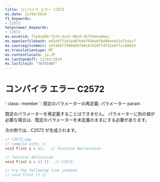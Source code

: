 ```yaml
---
title: コンパイラ エラー C2572
ms.date: 11/04/2016
f1_keywords:
- C2572
helpviewer_keywords:
- C2572
ms.assetid: f1a42d69-727d-4ce5-88c8-d5f55dea66ac
ms.openlocfilehash: ed2e9771d1a407b947926a6f0d8beeb51e724ac7
ms.sourcegitcommit: 16fa847794b60bf40c67d20f74751a67fccb602e
ms.translationtype: MT
ms.contentlocale: ja-JP
ms.lasthandoff: 12/03/2019
ms.locfileid: "74755487"
---
```

# <a name="compiler-error-c2572"></a>コンパイラ エラー C2572

' class:: member ': 既定のパラメーターの再定義: パラメーター param

既定のパラメーターを再定義することはできません。 パラメーターに別の値が必要な場合は、既定のパラメーターを未定義のままにする必要があります。

次の例では、C2572 が生成されます。

```cpp
// C2572.cpp
// compile with: /c
void f(int i = 1);   // function declaration

// function definition
void f(int i = 1) {}   // C2572

// try the following line instead
// void f(int i) {}
```
